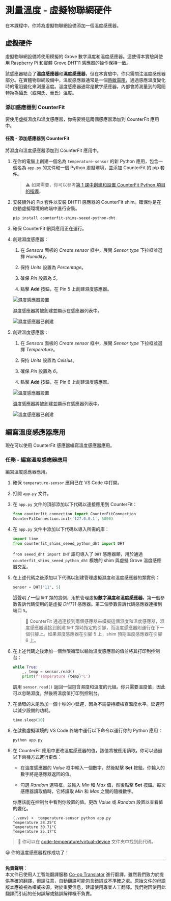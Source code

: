 <!--
CO_OP_TRANSLATOR_METADATA:
{
  "original_hash": "70e5a428b607cd5a9a4f422c2a4df03d",
  "translation_date": "2025-08-26T14:30:39+00:00",
  "source_file": "2-farm/lessons/1-predict-plant-growth/virtual-device-temp.md",
  "language_code": "hk"
}
-->
# 測量溫度 - 虛擬物聯網硬件

在本課程中，你將為虛擬物聯網設備添加一個溫度感應器。

## 虛擬硬件

虛擬物聯網設備將使用模擬的 Grove 數字濕度和溫度感應器。這使得本實驗與使用 Raspberry Pi 和實體 Grove DHT11 感應器的操作保持一致。

該感應器結合了**溫度感應器**和**濕度感應器**，但在本實驗中，你只需關注溫度感應器部分。在實體物聯網設備中，溫度感應器通常是一個[熱敏電阻](https://wikipedia.org/wiki/Thermistor)，通過感應溫度變化時的電阻變化來測量溫度。溫度感應器通常是數字感應器，內部會將測量到的電阻轉換為攝氏（或開氏、華氏）溫度。

### 添加感應器到 CounterFit

要使用虛擬濕度和溫度感應器，你需要將這兩個感應器添加到 CounterFit 應用中。

#### 任務 - 添加感應器到 CounterFit

將濕度和溫度感應器添加到 CounterFit 應用中。

1. 在你的電腦上創建一個名為 `temperature-sensor` 的新 Python 應用，包含一個名為 `app.py` 的文件和一個 Python 虛擬環境，並添加 CounterFit 的 pip 套件。

    > ⚠️ 如果需要，你可以參考[第 1 課中創建和設置 CounterFit Python 項目的指導](../../../1-getting-started/lessons/1-introduction-to-iot/virtual-device.md)。

1. 安裝額外的 Pip 套件以安裝 DHT11 感應器的 CounterFit shim。確保你是在啟動虛擬環境的終端中進行安裝。

    ```sh
    pip install counterfit-shims-seeed-python-dht
    ```

1. 確保 CounterFit 網頁應用正在運行。

1. 創建濕度感應器：

    1. 在 *Sensors* 面板的 *Create sensor* 框中，展開 *Sensor type* 下拉框並選擇 *Humidity*。

    1. 保持 *Units* 設置為 *Percentage*。

    1. 確保 *Pin* 設置為 *5*。

    1. 點擊 **Add** 按鈕，在 Pin 5 上創建濕度感應器。

    ![濕度感應器設置](../../../../../translated_images/counterfit-create-humidity-sensor.2750e27b6f30e09cf4e22101defd5252710717620816ab41ba688f91f757c49a.hk.png)

    濕度感應器將被創建並顯示在感應器列表中。

    ![濕度感應器已創建](../../../../../translated_images/counterfit-humidity-sensor.7b12f7f339e430cb26c8211d2dba4ef75261b353a01da0932698b5bebd693f27.hk.png)

1. 創建溫度感應器：

    1. 在 *Sensors* 面板的 *Create sensor* 框中，展開 *Sensor type* 下拉框並選擇 *Temperature*。

    1. 保持 *Units* 設置為 *Celsius*。

    1. 確保 *Pin* 設置為 *6*。

    1. 點擊 **Add** 按鈕，在 Pin 6 上創建溫度感應器。

    ![溫度感應器設置](../../../../../translated_images/counterfit-create-temperature-sensor.199350ed34f7343d79dccbe95eaf6c11d2121f03d1c35ab9613b330c23f39b29.hk.png)

    溫度感應器將被創建並顯示在感應器列表中。

    ![溫度感應器已創建](../../../../../translated_images/counterfit-temperature-sensor.f0560236c96a9016bafce7f6f792476fe3367bc6941a1f7d5811d144d4bcbfff.hk.png)

## 編寫溫度感應器應用

現在可以使用 CounterFit 感應器編寫溫度感應器應用。

### 任務 - 編寫溫度感應器應用

編寫溫度感應器應用。

1. 確保 `temperature-sensor` 應用已在 VS Code 中打開。

1. 打開 `app.py` 文件。

1. 在 `app.py` 文件的頂部添加以下代碼以連接應用到 CounterFit：

    ```python
    from counterfit_connection import CounterFitConnection
    CounterFitConnection.init('127.0.0.1', 5000)
    ```

1. 在 `app.py` 文件中添加以下代碼以導入所需的庫：

    ```python
    import time
    from counterfit_shims_seeed_python_dht import DHT
    ```

    `from seeed_dht import DHT` 語句導入了 `DHT` 感應器類，用於通過 `counterfit_shims_seeed_python_dht` 模塊的 shim 與虛擬 Grove 溫度感應器交互。

1. 在上述代碼之後添加以下代碼以創建管理虛擬濕度和溫度感應器的類實例：

    ```python
    sensor = DHT("11", 5)
    ```

    這聲明了一個 `DHT` 類的實例，用於管理虛擬**數字濕度和溫度感應器**。第一個參數告訴代碼使用的是虛擬 *DHT11* 感應器。第二個參數告訴代碼感應器連接到端口 `5`。

    > 💁 CounterFit 通過連接到兩個感應器來模擬這個濕度和溫度感應器，濕度感應器連接到創建 `DHT` 類時指定的引腳，而溫度感應器則運行在下一個引腳上。如果濕度感應器在引腳 5 上，shim 預期溫度感應器在引腳 6 上。

1. 在上述代碼之後添加一個無限循環以輪詢溫度感應器的值並將其打印到控制台：

    ```python
    while True:
        _, temp = sensor.read()
        print(f'Temperature {temp}°C')
    ```

    調用 `sensor.read()` 返回一個包含濕度和溫度的元組。你只需要溫度值，因此可以忽略濕度。然後將溫度值打印到控制台。

1. 在循環的末尾添加一個十秒的小延遲，因為不需要持續檢查溫度水平。延遲可以減少設備的功耗。

    ```python
    time.sleep(10)
    ```

1. 在啟動虛擬環境的 VS Code 終端中運行以下命令以運行你的 Python 應用：

    ```sh
    python app.py
    ```

1. 在 CounterFit 應用中更改溫度感應器的值，該值將被應用讀取。你可以通過以下兩種方式進行更改：

    * 在溫度感應器的 *Value* 框中輸入一個數字，然後點擊 **Set** 按鈕。你輸入的數字將是感應器返回的值。

    * 勾選 *Random* 選項框，並輸入 *Min* 和 *Max* 值，然後點擊 **Set** 按鈕。每次感應器讀取值時，它將讀取 *Min* 和 *Max* 之間的隨機數字。

    你應該能在控制台中看到你設置的值。更改 *Value* 或 *Random* 設置以查看值的變化。

    ```output
    (.venv) ➜  temperature-sensor python app.py
    Temperature 28.25°C
    Temperature 30.71°C
    Temperature 25.17°C
    ```

> 💁 你可以在 [code-temperature/virtual-device](../../../../../2-farm/lessons/1-predict-plant-growth/code-temperature/virtual-device) 文件夾中找到此代碼。

😀 你的溫度感應器程序成功了！

---

**免責聲明**：  
本文件已使用人工智能翻譯服務 [Co-op Translator](https://github.com/Azure/co-op-translator) 進行翻譯。雖然我們致力於提供準確的翻譯，但請注意，自動翻譯可能包含錯誤或不準確之處。原始文件的母語版本應被視為權威來源。對於重要信息，建議使用專業人工翻譯。我們對因使用此翻譯而引起的任何誤解或錯誤解釋概不負責。